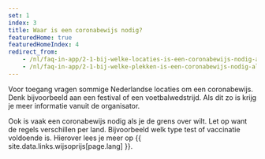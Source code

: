 ```yaml
---
set: 1
index: 3
title: Waar is een coronabewijs nodig?
featuredHome: true
featuredHomeIndex: 4
redirect_from: 
    - /nl/faq-in-app/2-1-bij-welke-locaties-is-een-coronabewijs-nodig-als-ik-naar-binnen-wil
    - /nl/faq-in-app/2-1-bij-welke-plekken-is-een-coronabewijs-nodig-als-ik-naar-binnen-wil
---
```

Voor toegang vragen sommige Nederlandse locaties om een coronabewijs. Denk bijvoorbeeld aan een festival of een voetbalwedstrijd. Als dit zo is krijg je meer informatie vanuit de organisator.

Ook is vaak een coronabewijs nodig als je de grens over wilt. Let op want de regels verschillen per land. Bijvoorbeeld welk type test of vaccinatie voldoende is. Hierover lees je meer op {{ site.data.links.wijsoprijs[page.lang] }}.
